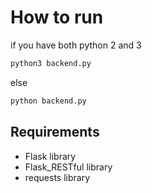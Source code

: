 # How to run

if you have both python 2 and 3
```sh
python3 backend.py
```
else
```sh
python backend.py
```

## Requirements

* Flask library
* Flask_RESTful library
* requests library
